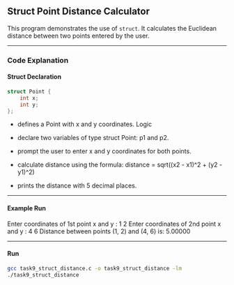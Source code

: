 ## Struct Point Distance Calculator

This program demonstrates the use of `struct`. It calculates the Euclidean distance between two points entered by the user.

---

### Code Explanation

#### Struct Declaration
```c
struct Point {
    int x;
    int y;
};
```
- defines a Point with x and y coordinates.
Logic
- declare two variables of type struct Point: p1 and p2.
- prompt the user to enter x and y coordinates for both points.

- calculate distance using the formula:
distance = sqrt((x2 - x1)^2 + (y2 - y1)^2)

- prints the distance with 5 decimal places.

---
#### Example Run

Enter coordinates of 1st point x and y : 1 2
Enter coordinates of 2nd point x and y : 4 6
Distance between points (1, 2) and (4, 6) is: 5.00000

---

#### Run
```bash
gcc task9_struct_distance.c -o task9_struct_distance -lm
./task9_struct_distance
```
